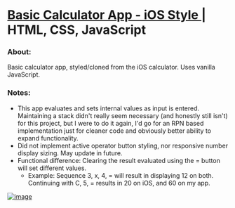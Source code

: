  # [Basic Calculator App - iOS Style ](https://kalafriz.github.io/fsd-roadmap/calculator-app/index.html) | HTML, CSS, JavaScript

### About:
Basic calculator app, styled/cloned from the iOS calculator. Uses vanilla JavaScript. 

### Notes:
- This app evaluates and sets internal values as input is entered. Maintaining a stack didn't really seem necessary (and honestly still isn't) for this project, but I were to do it again, I'd go for an RPN based implementation just for cleaner code and obviously better ability to expand functionality.
- Did not implement active operator button styling, nor responsive number display sizing. May update in future.
- Functional difference: Clearing the result evaluated using the = button will set different values.
  - Example: Sequence 3, x, 4, = will result in displaying 12 on both. Continuing with C, 5, = results in 20 on iOS, and 60 on my app.
    
[![image](https://github.com/kalafriz/fsd-roadmap/assets/80020511/6a8ed58d-13e6-4363-a9c0-0f4fb2034117)](https://kalafriz.github.io/fsd-roadmap/calculator-app/index.html) 
